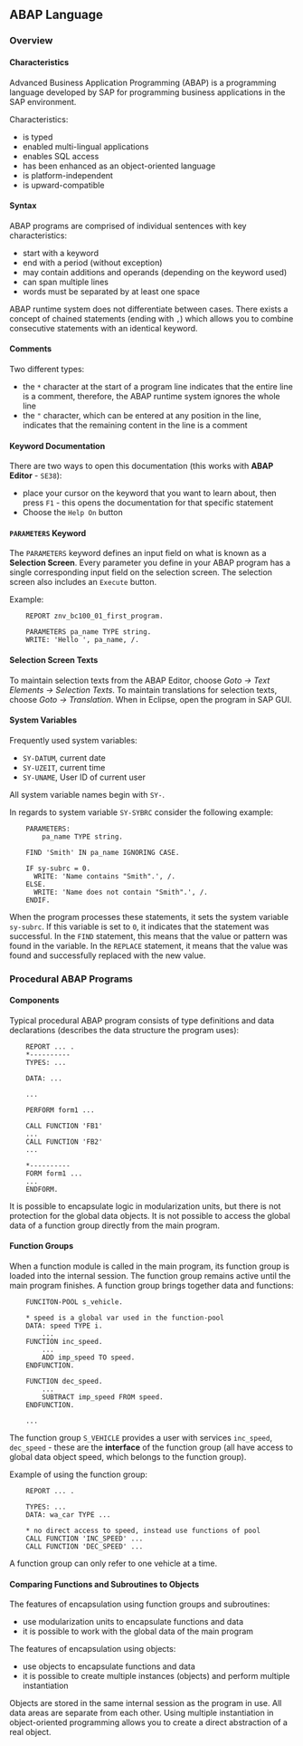 ## ABAP Language

### Overview

#### Characteristics

Advanced Business Application Programming (ABAP) is a programming language developed by SAP for programming business applications in the SAP environment. 

Characteristics:
* is typed
* enabled multi-lingual applications
* enables SQL access
* has been enhanced as an object-oriented language
* is platform-independent
* is upward-compatible

#### Syntax

ABAP programs are comprised of individual sentences with key characteristics:
* start with a keyword
* end with a period (without exception)
* may contain additions and operands (depending on the keyword used)
* can span multiple lines
* words must be separated by at least one space

ABAP runtime system does not differentiate between cases. There exists a concept of chained statements (ending with `,`) which allows you to combine consecutive statements with an identical keyword.

#### Comments

Two different types:
* the `*` character at the start of a program line indicates that the entire line is a comment, therefore, the ABAP runtime system ignores the whole line
* the `"` character, which can be entered at any position in the line, indicates that the remaining content in the line is a comment

#### Keyword Documentation

There are two ways to open this documentation (this works with **ABAP Editor** - `SE38`):
* place your cursor on the keyword that you want to learn about, then press `F1` - this opens the documentation for that specific statement
* Choose the `Help On` button

#### `PARAMETERS` Keyword

The `PARAMETERS` keyword defines an input field on what is known as a **Selection Screen**. Every parameter you define in your ABAP program has a single corresponding input field on the selection screen. The selection screen also includes an `Execute` button.

Example:
```
	REPORT znv_bc100_01_first_program.

	PARAMETERS pa_name TYPE string.
	WRITE: 'Hello ', pa_name, /.
```

#### Selection Screen Texts

To maintain selection texts from the ABAP Editor, choose *Goto → Text Elements → Selection Texts*. To maintain translations for selection texts, choose *Goto → Translation*. When in Eclipse, open the program in SAP GUI.

#### System Variables

Frequently used system variables:
* `SY-DATUM`, current date
* `SY-UZEIT`, current time
* `SY-UNAME`, User ID of current user

All system variable names begin with `SY-`.

In regards to system variable `SY-SYBRC` consider the following example:
```
	PARAMETERS:
	    pa_name TYPE string.

	FIND 'Smith' IN pa_name IGNORING CASE.

	IF sy-subrc = 0.
	  WRITE: 'Name contains "Smith".', /.
	ELSE.
	  WRITE: 'Name does not contain "Smith".', /.
	ENDIF.
```

When the program processes these statements, it sets the system variable `sy-subrc`. If this variable is set to `0`, it indicates that the statement was successful. In the `FIND` statement, this means that the value or pattern was found in the variable. In the `REPLACE` statement, it means that the value was found and successfully replaced with the new value.

### Procedural ABAP Programs

#### Components

Typical procedural ABAP program consists of type definitions and data declarations (describes the data structure the program uses):
```
	REPORT ... .
	*----------
	TYPES: ...

	DATA: ...

	...

	PERFORM form1 ...

	CALL FUNCTION 'FB1'
	...
	CALL FUNCTION 'FB2'
	...

	*----------
	FORM form1 ...
	...
	ENDFORM.
```

It is possible to encapsulate logic in modularization units, but there is not protection for the global data objects. It is not possible to access the global data of a function group directly from the main program.

#### Function Groups

When a function module is called in the main program, its function group is loaded into the internal session. The function group remains active until the main program finishes. A function group brings together data and functions:
```
	FUNCITON-POOL s_vehicle.

	* speed is a global var used in the function-pool
	DATA: speed TYPE i.
		...
	FUNCTION inc_speed.
		...
		ADD imp_speed TO speed.
	ENDFUNCTION.

	FUNCTION dec_speed.
		...
		SUBTRACT imp_speed FROM speed.
	ENDFUNCTION.

	...
```

The function group `S_VEHICLE` provides a user with services `inc_speed`, `dec_speed` - these are the **interface** of the function group (all have access to global data object speed, which belongs to the function group).

Example of using the function group:
```
	REPORT ... .
	
	TYPES: ...
	DATA: wa_car TYPE ...

	* no direct access to speed, instead use functions of pool
	CALL FUNCTION 'INC_SPEED' ...
	CALL FUNCTION 'DEC_SPEED' ...
```

A function group can only refer to one vehicle at a time.

#### Comparing Functions and Subroutines to Objects

The features of encapsulation using function groups and subroutines:
* use modularization units to encapsulate functions and data
* it is possible to work with the global data of the main program

The features of encapsulation using objects:
* use objects to encapsulate functions and data
* it is possible to create multiple instances (objects) and perform multiple instantiation

Objects are stored in the same internal session as the program in use. All data areas are separate from each other. Using multiple instantiation in object-oriented programming allows you to create a direct abstraction of a real object.